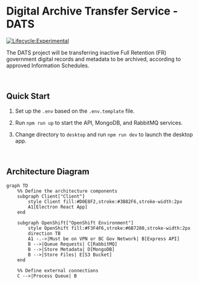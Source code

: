 # Digital Archive Transfer Service - DATS

[![Lifecycle:Experimental](https://img.shields.io/badge/Lifecycle-Experimental-339999)](Redirect-URL)

The DATS project will be transferring inactive Full Retention (FR) government digital records and metadata to be archived, according to approved Information Schedules.

<br />

## Quick Start

1. Set up the `.env` based on the `.env.template` file.

2. Run `npm run up` to start the API, MongoDB, and RabbitMQ services.

3. Change directory to `desktop` and run `npm run dev` to launch the desktop app.

<br />

## Architecture Diagram

```mermaid
graph TD
    %% Define the architecture components
    subgraph Client["Client"]
        style Client fill:#D0E8F2,stroke:#3B82F6,stroke-width:2px
        A1[Electron React App]
    end

    subgraph OpenShift["OpenShift Environment"]
        style OpenShift fill:#F3F4F6,stroke:#6B7280,stroke-width:2px
        direction TB
        A1 -.->|Must be on VPN or BC Gov Network| B[Express API]
        B -->|Queue Requests| C[RabbitMQ]
        B -->|Store Metadata| D[MongoDB]
        B -->|Store Files| E[S3 Bucket]
    end

    %% Define external connections
    C -->|Process Queue| B
